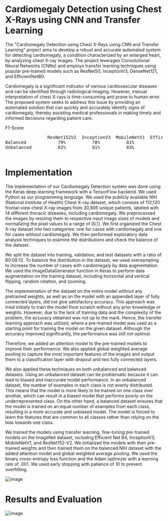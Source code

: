 
# Cardiomegaly Detection using Chest X-Rays using CNN and Transfer Learning

The "Cardiomegaly Detection using Chest X-Rays using CNN and Transfer Learning" project aims to develop a robust and accurate automated system for detecting cardiomegaly, a condition characterized by an enlarged heart, by analyzing chest X-ray images. The project leverages Convolutional Neural Networks (CNNs) and employs transfer learning techniques using popular pre-trained models such as ResNet50, InceptionV3, DenseNet121, and EfficientNetB0.

Cardiomegaly is a significant indicator of various cardiovascular diseases and can be identified through radiological imaging. However, manual interpretation of chest X-rays is time-consuming and prone to human error. The proposed system seeks to address this issue by providing an automated solution that can quickly and accurately identify signs of cardiomegaly, thereby assisting medical professionals in making timely and informed decisions regarding patient care.


F1-Score
<pre>
                ResNet152V2  InceptionV3  MobileNetV1  EfficientNetB4
Balanced            79%          78%          81%           77%
Unbalanced          82%          81%          83%           81%

</pre>

# Implementation
The implementation of our Cardiomegaly Detection system was done using the Keras deep learning framework with a TensorFlow backend. We used Python as our programming language. We used the publicly available NIH (National Institute of Health) Chest X-ray dataset, which consists of 112,120 frontal-view chest X-ray images from 30,805 unique patients, labeled with 14 different thoracic diseases, including cardiomegaly. We preprocessed the images by resizing them to respective input image sizes of models and normalizing the pixel values to a range of [0,1]. We first organized the Chest X-ray dataset into two categories: one for cases with cardiomegaly and one for cases without cardiomegaly. We then performed exploratory data analysis techniques to examine the distributions and check the balance of the dataset.

We split the dataset into training, validation, and test datasets with a ratio of 80:08:12. To balance the distribution in the dataset, we used oversampling to increase the number of cases with cardiomegaly by data augmentation. We used the ImageDataGenerator function in Keras to perform data augmentation on the training dataset, including horizontal and vertical flipping, random rotation, and zooming.

The implementation of the dataset on the entire model without any pretrained weights, as well as on the model with an appended layer of fully connected layers, did not give satisfactory accuracy. This approach was tried initially to train the model from scratch without any prior knowledge or weights. However, due to the lack of training data and the complexity of the problem, the accuracy obtained was not up to the mark. Hence, the transfer learning approach was utilized, where a pre-trained model was used as a starting point for training the model on the given dataset. Although the accuracy improved significantly, the performance was still not optimal.

Therefore, we added an attention model to the pre-trained models to improve their performance. We also applied global weighted average pooling to capture the most important features of the images and output them to a classification layer with dropout and two fully connected layers.

We also applied these techniques on both unbalanced and balanced datasets. Using an unbalanced dataset can be problematic because it can lead to biased and inaccurate model performance. In an unbalanced dataset, the number of examples in each class is not evenly distributed. This means that the model is more likely to be trained on one class over another, which can result in a biased model that performs poorly on the underrepresented class. On the other hand, a balanced dataset ensures that the model is trained on an equal number of examples from each class, resulting in a more accurate and unbiased model. The model is forced to learn the features that are common to all classes rather than relying on the bias towards one class.

We trained the models using transfer learning, fine-tuning pre-trained models on the ImageNet dataset, including Efficient Net B4, InceptionV3, MobileNetV1, and ResNet152-V2. We initialized the models with their pre-trained weights and then trained them on the balanced NIH dataset with the added attention model and global weighted average pooling. We used the binary cross-entropy loss function and the Adam optimizer with a learning rate of .001. We used early stopping with patience of 10 to prevent overfitting.

![image](https://github.com/sumukh-m/Cardiomegaly-Detection/blob/master/Screenshots/Custom%20Model.png)

# Results and Evaluation

![image]()
